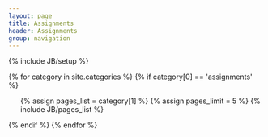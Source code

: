 ```yaml
---
layout: page
title: Assignments
header: Assignments
group: navigation
---
```

{% include JB/setup %}


{% for category in site.categories %} 
  {% if category[0] == 'assignments' %}
  <ul>
    {% assign pages_list = category[1] %}  
    {% assign pages_limit = 5 %}  
    {% include JB/pages_list %}
  </ul>
  {% endif %}
{% endfor %}

